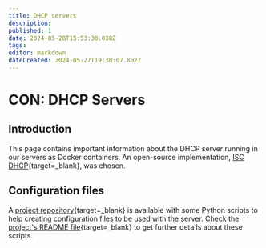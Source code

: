 ```yaml
---
title: DHCP servers
description: 
published: 1
date: 2024-05-28T15:53:38.038Z
tags: 
editor: markdown
dateCreated: 2024-05-27T19:30:07.802Z
---
```


# CON: DHCP Servers

## Introduction

This page contains important information about the DHCP server running in our servers as Docker containers. An open-source implementation, [ISC DHCP](https://www.isc.org/downloads/dhcp/){target=_blank}, was chosen.

## Configuration files

A [project repository](https://github.com/lnls-sirius/con-dhcp-settings){target=_blank} is available with some Python scripts to help creating configuration files to be used with the server. Check the [project's README file](https://github.com/lnls-sirius/con-dhcp-settings/blob/master/README.md){target=_blank} to get further details about these scripts.
